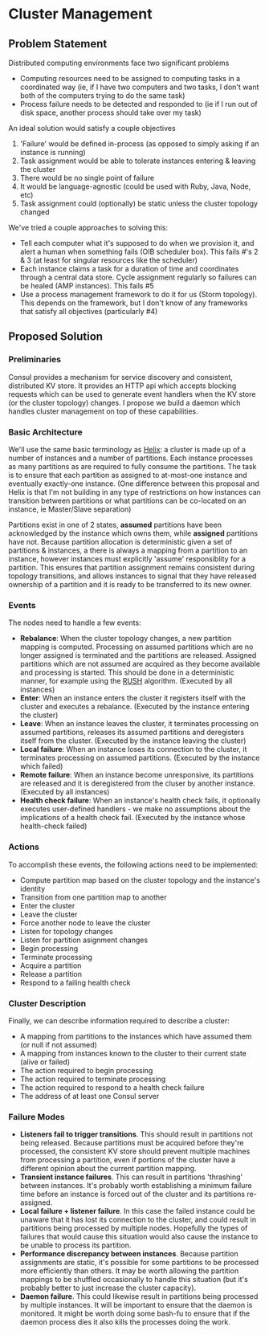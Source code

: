 # Cluster Management

## Problem Statement

Distributed computing environments face two significant problems

* Computing resources need to be assigned to computing tasks in a coordinated way (ie, if I have two computers and two tasks, I don't want both of the computers trying to do the same task)
* Process failure needs to be detected and responded to (ie if I run out of disk space, another process should take over my task)

An ideal solution would satisfy a couple objectives

1. 'Failure' would be defined in-process (as opposed to simply asking if an instance is running)
2. Task assignment would be able to tolerate instances entering & leaving the cluster
3. There would be no single point of failure
4. It would be language-agnostic (could be used with Ruby, Java, Node, etc)
5. Task assignment could (optionally) be static unless the cluster topology changed

We've tried a couple approaches to solving this:

* Tell each computer what it's supposed to do when we provision it, and alert a human when something fails (OIB scheduler box).  This fails #'s 2 & 3 (at least for singular resources like the scheduler)
* Each instance claims a task for a duration of time and coordinates through a central data store.  Cycle assignment regularly so failures can be healed (AMP instances).  This fails #5
* Use a process management framework to do it for us (Storm topology).  This depends on the framework, but I don't know of any frameworks that satisfy all objectives (particularly #4)


## Proposed Solution

### Preliminaries

Consul provides a mechanism for service discovery and consistent, distributed KV store.  It provides an HTTP api which accepts blocking requests which can be used to generate event handlers when the KV store (or the cluster topology) changes.  I propose we build a daemon which handles cluster management on top of these capabilities.

### Basic Architecture

We'll use the same basic terminology as [Helix](http://helix.apache.org/Concepts.html): a cluster is made up of a number of instances and a number of partitions.  Each instance processes as many partitions as are required to fully consume the partitions.  The task is to ensure that each partition as assigned to at-most-one instance and eventually exactly-one instance.  (One difference between this proposal and Helix is that I'm not building in any type of restrictions on how instances can transition between partitions or what partitions can be co-located on an instance, ie Master/Slave separation)

Partitions exist in one of 2 states, __assumed__ partitions have been acknowledged by the instance which owns them, while __assigned__ partitions have not.  Because partition allocation is deterministic given a set of partitions & instances, a there is always a mapping from a partition to an instance, however instances must explicitly 'assume' responsiblity for a partition.  This ensures that partition assignment remains consistent during topology transitions, and allows instances to signal that they have released ownership of a partition and it is ready to be transferred to its new owner.


### Events

The nodes need to handle a few events:
* __Rebalance__: When the cluster topology changes, a new partition mapping is computed.  Processing on assumed partitions which are no longer assigned is terminated and the partitions are released.  Assigned partitions which are not assumed are acquired as they become available and processing is started.  This should be done in a deterministic manner, for example using the [RUSH](http://www.ssrc.ucsc.edu/media/papers/honicky-ipdps04.pdf) algorithm. (Executed by all instances)
* __Enter__: When an instance enters the cluster it registers itself with the cluster and executes a rebalance. (Executed by the instance entering the cluster)
* __Leave__: When an instance leaves the cluster, it terminates processing on assumed partitions, releases its assumed partitions and deregisters itself from the cluster. (Executed by the instance leaving the cluster)
* __Local failure__: When an instance loses its connection to the cluster, it terminates processing on assumed partitions. (Executed by the instance which failed)
* __Remote failure__: When an instance become unresponsive, its partitions are released and it is deregistered from the cluser by another instance. (Executed by all instances)
* __Health check failure__: When an instance's health check fails, it optionally executes user-defined handlers - we make no assumptions about the implications of a health check fail. (Executed by the instance whose health-check failed)


### Actions

To accomplish these events, the following actions need to be implemented:

* Compute partition map based on the cluster topology and the instance's identity
* Transition from one partition map to another
* Enter the cluster
* Leave the cluster
* Force another node to leave the cluster
* Listen for topology changes
* Listen for partition asignment changes
* Begin processing
* Terminate processing
* Acquire a partition
* Release a partition
* Respond to a failing health check


### Cluster Description

Finally, we can describe information required to describe a cluster:

* A mapping from partitions to the instances which have assumed them (or null if not assumed)
* A mapping from instances known to the cluster to their current state (alive or failed)
* The action required to begin processing
* The action required to terminate processing
* The action required to respond to a health check failure
* The address of at least one Consul server


### Failure Modes

* __Listeners fail to trigger transitions__.  This should result in partitions not being released.  Because partitions must be acquired before they're processed, the consistent KV store should prevent multiple machines from processing a partition, even if portions of the cluster have a different opinion about the current partition mapping.
* __Transient instance failures__.  This can result in partitions 'thrashing' between instances.  It's probably worth establishing a minimum failure time before an instance is forced out of the cluster and its partitions re-assigned.
* __Local failure + listener failure__.  In this case the failed instance could be unaware that it has lost its connection to the cluster, and could result in partitions being processed by multiple nodes.  Hopefully the types of failures that would cause this situation would also cause the instance to be unable to process its partition.
* __Performance discrepancy between instances__.  Because partition assignments are static, it's possible for some partitions to be processed more efficiently than others.  It may be worth allowing the partition mappings to be shuffled occasionally to handle this situation (but it's probably better to just increase the cluster capacity).
* __Daemon failure__.  This could likewise result in partitions being processed by multiple instances.  It will be important to ensure that the daemon is monitored.  It might be worth doing some bash-fu to ensure that if the daemon process dies it also kills the processes doing the work.